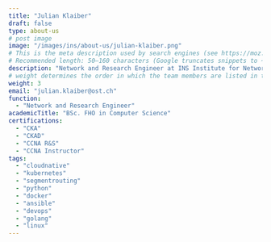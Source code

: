 ```yaml
---
title: "Julian Klaiber"
draft: false
type: about-us
# post image
image: "/images/ins/about-us/julian-klaiber.png"
# This is the meta description used by search engines (see https://moz.com/learn/seo/meta-description)
# Recommended length: 50–160 characters (Google truncates snippets to ~155–160 characters)
description: "Network and Research Engineer at INS Institute for Networked Solutions in eastern Switzerland."
# weight determines the order in which the team members are listed in the about us page
weight: 3
email: "julian.klaiber@ost.ch"
function: 
  - "Network and Research Engineer"
academicTitle: "BSc. FHO in Computer Science"
certifications:
  - "CKA"
  - "CKAD"
  - "CCNA R&S"
  - "CCNA Instructor"
tags: 
  - "cloudnative"
  - "kubernetes"
  - "segmentrouting"
  - "python"
  - "docker"
  - "ansible"
  - "devops"
  - "golang"
  - "linux"
---
```

